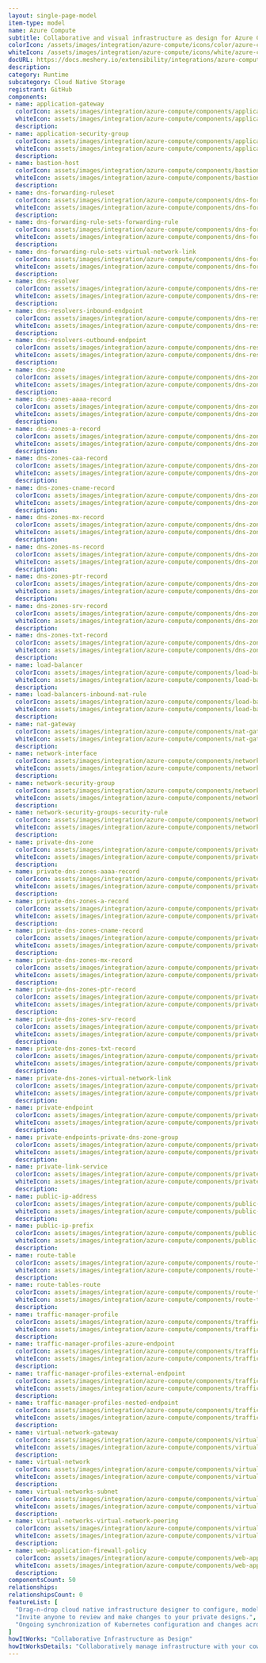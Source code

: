 ```yaml
---
layout: single-page-model
item-type: model
name: Azure Compute
subtitle: Collaborative and visual infrastructure as design for Azure Compute
colorIcon: /assets/images/integration/azure-compute/icons/color/azure-compute-color.svg
whiteIcon: /assets/images/integration/azure-compute/icons/white/azure-compute-white.svg
docURL: https://docs.meshery.io/extensibility/integrations/azure-compute
description: 
category: Runtime
subcategory: Cloud Native Storage
registrant: GitHub
components: 
- name: application-gateway
  colorIcon: assets/images/integration/azure-compute/components/application-gateway/icons/color/application-gateway-color.svg
  whiteIcon: assets/images/integration/azure-compute/components/application-gateway/icons/white/application-gateway-white.svg
  description: 
- name: application-security-group
  colorIcon: assets/images/integration/azure-compute/components/application-security-group/icons/color/application-security-group-color.svg
  whiteIcon: assets/images/integration/azure-compute/components/application-security-group/icons/white/application-security-group-white.svg
  description: 
- name: bastion-host
  colorIcon: assets/images/integration/azure-compute/components/bastion-host/icons/color/bastion-host-color.svg
  whiteIcon: assets/images/integration/azure-compute/components/bastion-host/icons/white/bastion-host-white.svg
  description: 
- name: dns-forwarding-ruleset
  colorIcon: assets/images/integration/azure-compute/components/dns-forwarding-ruleset/icons/color/dns-forwarding-ruleset-color.svg
  whiteIcon: assets/images/integration/azure-compute/components/dns-forwarding-ruleset/icons/white/dns-forwarding-ruleset-white.svg
  description: 
- name: dns-forwarding-rule-sets-forwarding-rule
  colorIcon: assets/images/integration/azure-compute/components/dns-forwarding-rule-sets-forwarding-rule/icons/color/dns-forwarding-rule-sets-forwarding-rule-color.svg
  whiteIcon: assets/images/integration/azure-compute/components/dns-forwarding-rule-sets-forwarding-rule/icons/white/dns-forwarding-rule-sets-forwarding-rule-white.svg
  description: 
- name: dns-forwarding-rule-sets-virtual-network-link
  colorIcon: assets/images/integration/azure-compute/components/dns-forwarding-rule-sets-virtual-network-link/icons/color/dns-forwarding-rule-sets-virtual-network-link-color.svg
  whiteIcon: assets/images/integration/azure-compute/components/dns-forwarding-rule-sets-virtual-network-link/icons/white/dns-forwarding-rule-sets-virtual-network-link-white.svg
  description: 
- name: dns-resolver
  colorIcon: assets/images/integration/azure-compute/components/dns-resolver/icons/color/dns-resolver-color.svg
  whiteIcon: assets/images/integration/azure-compute/components/dns-resolver/icons/white/dns-resolver-white.svg
  description: 
- name: dns-resolvers-inbound-endpoint
  colorIcon: assets/images/integration/azure-compute/components/dns-resolvers-inbound-endpoint/icons/color/dns-resolvers-inbound-endpoint-color.svg
  whiteIcon: assets/images/integration/azure-compute/components/dns-resolvers-inbound-endpoint/icons/white/dns-resolvers-inbound-endpoint-white.svg
  description: 
- name: dns-resolvers-outbound-endpoint
  colorIcon: assets/images/integration/azure-compute/components/dns-resolvers-outbound-endpoint/icons/color/dns-resolvers-outbound-endpoint-color.svg
  whiteIcon: assets/images/integration/azure-compute/components/dns-resolvers-outbound-endpoint/icons/white/dns-resolvers-outbound-endpoint-white.svg
  description: 
- name: dns-zone
  colorIcon: assets/images/integration/azure-compute/components/dns-zone/icons/color/dns-zone-color.svg
  whiteIcon: assets/images/integration/azure-compute/components/dns-zone/icons/white/dns-zone-white.svg
  description: 
- name: dns-zones-aaaa-record
  colorIcon: assets/images/integration/azure-compute/components/dns-zones-aaaa-record/icons/color/dns-zones-aaaa-record-color.svg
  whiteIcon: assets/images/integration/azure-compute/components/dns-zones-aaaa-record/icons/white/dns-zones-aaaa-record-white.svg
  description: 
- name: dns-zones-a-record
  colorIcon: assets/images/integration/azure-compute/components/dns-zones-a-record/icons/color/dns-zones-a-record-color.svg
  whiteIcon: assets/images/integration/azure-compute/components/dns-zones-a-record/icons/white/dns-zones-a-record-white.svg
  description: 
- name: dns-zones-caa-record
  colorIcon: assets/images/integration/azure-compute/components/dns-zones-caa-record/icons/color/dns-zones-caa-record-color.svg
  whiteIcon: assets/images/integration/azure-compute/components/dns-zones-caa-record/icons/white/dns-zones-caa-record-white.svg
  description: 
- name: dns-zones-cname-record
  colorIcon: assets/images/integration/azure-compute/components/dns-zones-cname-record/icons/color/dns-zones-cname-record-color.svg
  whiteIcon: assets/images/integration/azure-compute/components/dns-zones-cname-record/icons/white/dns-zones-cname-record-white.svg
  description: 
- name: dns-zones-mx-record
  colorIcon: assets/images/integration/azure-compute/components/dns-zones-mx-record/icons/color/dns-zones-mx-record-color.svg
  whiteIcon: assets/images/integration/azure-compute/components/dns-zones-mx-record/icons/white/dns-zones-mx-record-white.svg
  description: 
- name: dns-zones-ns-record
  colorIcon: assets/images/integration/azure-compute/components/dns-zones-ns-record/icons/color/dns-zones-ns-record-color.svg
  whiteIcon: assets/images/integration/azure-compute/components/dns-zones-ns-record/icons/white/dns-zones-ns-record-white.svg
  description: 
- name: dns-zones-ptr-record
  colorIcon: assets/images/integration/azure-compute/components/dns-zones-ptr-record/icons/color/dns-zones-ptr-record-color.svg
  whiteIcon: assets/images/integration/azure-compute/components/dns-zones-ptr-record/icons/white/dns-zones-ptr-record-white.svg
  description: 
- name: dns-zones-srv-record
  colorIcon: assets/images/integration/azure-compute/components/dns-zones-srv-record/icons/color/dns-zones-srv-record-color.svg
  whiteIcon: assets/images/integration/azure-compute/components/dns-zones-srv-record/icons/white/dns-zones-srv-record-white.svg
  description: 
- name: dns-zones-txt-record
  colorIcon: assets/images/integration/azure-compute/components/dns-zones-txt-record/icons/color/dns-zones-txt-record-color.svg
  whiteIcon: assets/images/integration/azure-compute/components/dns-zones-txt-record/icons/white/dns-zones-txt-record-white.svg
  description: 
- name: load-balancer
  colorIcon: assets/images/integration/azure-compute/components/load-balancer/icons/color/load-balancer-color.svg
  whiteIcon: assets/images/integration/azure-compute/components/load-balancer/icons/white/load-balancer-white.svg
  description: 
- name: load-balancers-inbound-nat-rule
  colorIcon: assets/images/integration/azure-compute/components/load-balancers-inbound-nat-rule/icons/color/load-balancers-inbound-nat-rule-color.svg
  whiteIcon: assets/images/integration/azure-compute/components/load-balancers-inbound-nat-rule/icons/white/load-balancers-inbound-nat-rule-white.svg
  description: 
- name: nat-gateway
  colorIcon: assets/images/integration/azure-compute/components/nat-gateway/icons/color/nat-gateway-color.svg
  whiteIcon: assets/images/integration/azure-compute/components/nat-gateway/icons/white/nat-gateway-white.svg
  description: 
- name: network-interface
  colorIcon: assets/images/integration/azure-compute/components/network-interface/icons/color/network-interface-color.svg
  whiteIcon: assets/images/integration/azure-compute/components/network-interface/icons/white/network-interface-white.svg
  description: 
- name: network-security-group
  colorIcon: assets/images/integration/azure-compute/components/network-security-group/icons/color/network-security-group-color.svg
  whiteIcon: assets/images/integration/azure-compute/components/network-security-group/icons/white/network-security-group-white.svg
  description: 
- name: network-security-groups-security-rule
  colorIcon: assets/images/integration/azure-compute/components/network-security-groups-security-rule/icons/color/network-security-groups-security-rule-color.svg
  whiteIcon: assets/images/integration/azure-compute/components/network-security-groups-security-rule/icons/white/network-security-groups-security-rule-white.svg
  description: 
- name: private-dns-zone
  colorIcon: assets/images/integration/azure-compute/components/private-dns-zone/icons/color/private-dns-zone-color.svg
  whiteIcon: assets/images/integration/azure-compute/components/private-dns-zone/icons/white/private-dns-zone-white.svg
  description: 
- name: private-dns-zones-aaaa-record
  colorIcon: assets/images/integration/azure-compute/components/private-dns-zones-aaaa-record/icons/color/private-dns-zones-aaaa-record-color.svg
  whiteIcon: assets/images/integration/azure-compute/components/private-dns-zones-aaaa-record/icons/white/private-dns-zones-aaaa-record-white.svg
  description: 
- name: private-dns-zones-a-record
  colorIcon: assets/images/integration/azure-compute/components/private-dns-zones-a-record/icons/color/private-dns-zones-a-record-color.svg
  whiteIcon: assets/images/integration/azure-compute/components/private-dns-zones-a-record/icons/white/private-dns-zones-a-record-white.svg
  description: 
- name: private-dns-zones-cname-record
  colorIcon: assets/images/integration/azure-compute/components/private-dns-zones-cname-record/icons/color/private-dns-zones-cname-record-color.svg
  whiteIcon: assets/images/integration/azure-compute/components/private-dns-zones-cname-record/icons/white/private-dns-zones-cname-record-white.svg
  description: 
- name: private-dns-zones-mx-record
  colorIcon: assets/images/integration/azure-compute/components/private-dns-zones-mx-record/icons/color/private-dns-zones-mx-record-color.svg
  whiteIcon: assets/images/integration/azure-compute/components/private-dns-zones-mx-record/icons/white/private-dns-zones-mx-record-white.svg
  description: 
- name: private-dns-zones-ptr-record
  colorIcon: assets/images/integration/azure-compute/components/private-dns-zones-ptr-record/icons/color/private-dns-zones-ptr-record-color.svg
  whiteIcon: assets/images/integration/azure-compute/components/private-dns-zones-ptr-record/icons/white/private-dns-zones-ptr-record-white.svg
  description: 
- name: private-dns-zones-srv-record
  colorIcon: assets/images/integration/azure-compute/components/private-dns-zones-srv-record/icons/color/private-dns-zones-srv-record-color.svg
  whiteIcon: assets/images/integration/azure-compute/components/private-dns-zones-srv-record/icons/white/private-dns-zones-srv-record-white.svg
  description: 
- name: private-dns-zones-txt-record
  colorIcon: assets/images/integration/azure-compute/components/private-dns-zones-txt-record/icons/color/private-dns-zones-txt-record-color.svg
  whiteIcon: assets/images/integration/azure-compute/components/private-dns-zones-txt-record/icons/white/private-dns-zones-txt-record-white.svg
  description: 
- name: private-dns-zones-virtual-network-link
  colorIcon: assets/images/integration/azure-compute/components/private-dns-zones-virtual-network-link/icons/color/private-dns-zones-virtual-network-link-color.svg
  whiteIcon: assets/images/integration/azure-compute/components/private-dns-zones-virtual-network-link/icons/white/private-dns-zones-virtual-network-link-white.svg
  description: 
- name: private-endpoint
  colorIcon: assets/images/integration/azure-compute/components/private-endpoint/icons/color/private-endpoint-color.svg
  whiteIcon: assets/images/integration/azure-compute/components/private-endpoint/icons/white/private-endpoint-white.svg
  description: 
- name: private-endpoints-private-dns-zone-group
  colorIcon: assets/images/integration/azure-compute/components/private-endpoints-private-dns-zone-group/icons/color/private-endpoints-private-dns-zone-group-color.svg
  whiteIcon: assets/images/integration/azure-compute/components/private-endpoints-private-dns-zone-group/icons/white/private-endpoints-private-dns-zone-group-white.svg
  description: 
- name: private-link-service
  colorIcon: assets/images/integration/azure-compute/components/private-link-service/icons/color/private-link-service-color.svg
  whiteIcon: assets/images/integration/azure-compute/components/private-link-service/icons/white/private-link-service-white.svg
  description: 
- name: public-ip-address
  colorIcon: assets/images/integration/azure-compute/components/public-ip-address/icons/color/public-ip-address-color.svg
  whiteIcon: assets/images/integration/azure-compute/components/public-ip-address/icons/white/public-ip-address-white.svg
  description: 
- name: public-ip-prefix
  colorIcon: assets/images/integration/azure-compute/components/public-ip-prefix/icons/color/public-ip-prefix-color.svg
  whiteIcon: assets/images/integration/azure-compute/components/public-ip-prefix/icons/white/public-ip-prefix-white.svg
  description: 
- name: route-table
  colorIcon: assets/images/integration/azure-compute/components/route-table/icons/color/route-table-color.svg
  whiteIcon: assets/images/integration/azure-compute/components/route-table/icons/white/route-table-white.svg
  description: 
- name: route-tables-route
  colorIcon: assets/images/integration/azure-compute/components/route-tables-route/icons/color/route-tables-route-color.svg
  whiteIcon: assets/images/integration/azure-compute/components/route-tables-route/icons/white/route-tables-route-white.svg
  description: 
- name: traffic-manager-profile
  colorIcon: assets/images/integration/azure-compute/components/traffic-manager-profile/icons/color/traffic-manager-profile-color.svg
  whiteIcon: assets/images/integration/azure-compute/components/traffic-manager-profile/icons/white/traffic-manager-profile-white.svg
  description: 
- name: traffic-manager-profiles-azure-endpoint
  colorIcon: assets/images/integration/azure-compute/components/traffic-manager-profiles-azure-endpoint/icons/color/traffic-manager-profiles-azure-endpoint-color.svg
  whiteIcon: assets/images/integration/azure-compute/components/traffic-manager-profiles-azure-endpoint/icons/white/traffic-manager-profiles-azure-endpoint-white.svg
  description: 
- name: traffic-manager-profiles-external-endpoint
  colorIcon: assets/images/integration/azure-compute/components/traffic-manager-profiles-external-endpoint/icons/color/traffic-manager-profiles-external-endpoint-color.svg
  whiteIcon: assets/images/integration/azure-compute/components/traffic-manager-profiles-external-endpoint/icons/white/traffic-manager-profiles-external-endpoint-white.svg
  description: 
- name: traffic-manager-profiles-nested-endpoint
  colorIcon: assets/images/integration/azure-compute/components/traffic-manager-profiles-nested-endpoint/icons/color/traffic-manager-profiles-nested-endpoint-color.svg
  whiteIcon: assets/images/integration/azure-compute/components/traffic-manager-profiles-nested-endpoint/icons/white/traffic-manager-profiles-nested-endpoint-white.svg
  description: 
- name: virtual-network-gateway
  colorIcon: assets/images/integration/azure-compute/components/virtual-network-gateway/icons/color/virtual-network-gateway-color.svg
  whiteIcon: assets/images/integration/azure-compute/components/virtual-network-gateway/icons/white/virtual-network-gateway-white.svg
  description: 
- name: virtual-network
  colorIcon: assets/images/integration/azure-compute/components/virtual-network/icons/color/virtual-network-color.svg
  whiteIcon: assets/images/integration/azure-compute/components/virtual-network/icons/white/virtual-network-white.svg
  description: 
- name: virtual-networks-subnet
  colorIcon: assets/images/integration/azure-compute/components/virtual-networks-subnet/icons/color/virtual-networks-subnet-color.svg
  whiteIcon: assets/images/integration/azure-compute/components/virtual-networks-subnet/icons/white/virtual-networks-subnet-white.svg
  description: 
- name: virtual-networks-virtual-network-peering
  colorIcon: assets/images/integration/azure-compute/components/virtual-networks-virtual-network-peering/icons/color/virtual-networks-virtual-network-peering-color.svg
  whiteIcon: assets/images/integration/azure-compute/components/virtual-networks-virtual-network-peering/icons/white/virtual-networks-virtual-network-peering-white.svg
  description: 
- name: web-application-firewall-policy
  colorIcon: assets/images/integration/azure-compute/components/web-application-firewall-policy/icons/color/web-application-firewall-policy-color.svg
  whiteIcon: assets/images/integration/azure-compute/components/web-application-firewall-policy/icons/white/web-application-firewall-policy-white.svg
  description: 
componentsCount: 50
relationships: 
relationshipsCount: 0
featureList: [
  "Drag-n-drop cloud native infrastructure designer to configure, model, and deploy your workloads.",
  "Invite anyone to review and make changes to your private designs.",
  "Ongoing synchronization of Kubernetes configuration and changes across any number of clusters."
]
howItWorks: "Collaborative Infrastructure as Design"
howItWorksDetails: "Collaboratively manage infrastructure with your coworkers synchronously sharing the same designs."
---
```

